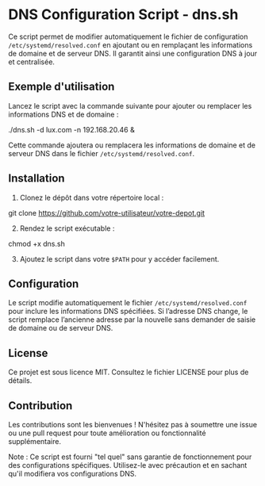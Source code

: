 # DNS Configuration Script - dns.sh

Ce script permet de modifier automatiquement le fichier de configuration `/etc/systemd/resolved.conf` en ajoutant ou en remplaçant les informations de domaine et de serveur DNS. Il garantit ainsi une configuration DNS à jour et centralisée.

## Exemple d'utilisation

Lancez le script avec la commande suivante pour ajouter ou remplacer les informations DNS et de domaine :

./dns.sh -d lux.com -n 192.168.20.46 &

Cette commande ajoutera ou remplacera les informations de domaine et de serveur DNS dans le fichier `/etc/systemd/resolved.conf`.

## Installation

1. Clonez le dépôt dans votre répertoire local :

git clone https://github.com/votre-utilisateur/votre-depot.git

2. Rendez le script exécutable :

chmod +x dns.sh

3. Ajoutez le script dans votre `$PATH` pour y accéder facilement.

## Configuration

Le script modifie automatiquement le fichier `/etc/systemd/resolved.conf` pour inclure les informations DNS spécifiées. Si l’adresse DNS change, le script remplace l’ancienne adresse par la nouvelle sans demander de saisie de domaine ou de serveur DNS.

## License

Ce projet est sous licence MIT. Consultez le fichier LICENSE pour plus de détails.

## Contribution

Les contributions sont les bienvenues ! N'hésitez pas à soumettre une issue ou une pull request pour toute amélioration ou fonctionnalité supplémentaire.

Note : Ce script est fourni "tel quel" sans garantie de fonctionnement pour des configurations spécifiques. Utilisez-le avec précaution et en sachant qu'il modifiera vos configurations DNS.
